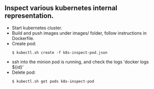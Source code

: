 ## Inspect various kubernetes internal representation.

- Start kubernetes cluster.
- Build and push images under images/ folder, follow instructions in Dockerfile.
- Create pod:
  ```
  $ kubectl.sh create -f k8s-inspect-pod.json
  ```
- ssh into the minion pod is running, and check the logs 'docker logs ${id}'
- Delete pod:
  ```
  $ kubectl.sh get pods k8s-inspect-pod
  ```
